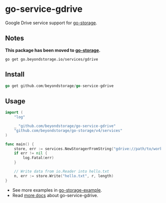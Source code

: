 # go-service-gdrive

Google Drive service support for [go-storage](https://github.com/beyondstorage/go-storage).

## Notes

**This package has been moved to [go-storage](https://github.com/beyondstorage/go-storage/tree/master/services/gdrive).**

```shell
go get go.beyondstorage.io/services/gdrive
```

## Install

```go
go get github.com/beyondstorage/go-service-gdrive
```

## Usage

```go
import (
	"log"

	_ "github.com/beyondstorage/go-service-gdrive"
	"github.com/beyondstorage/go-storage/v4/services"
)

func main() {
	store, err := services.NewStoragerFromString("gdrive://path/to/work_dir?name=<a_meaningful_name>?credential=file:<absolute_path_to_credentials>")
	if err != nil {
		log.Fatal(err)
	}

	// Write data from io.Reader into hello.txt
	n, err := store.Write("hello.txt", r, length)
}
```

- See more examples in [go-storage-example](https://github.com/beyondstorage/go-storage-example).
- Read [more docs](https://beyondstorage.io/docs/go-storage/services/gdrive) about go-service-gdrive.

